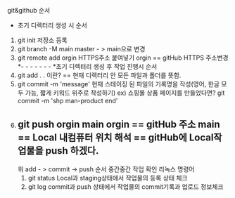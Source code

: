 git&github 순서
* 초기 디렉터리 생성 시 순서
1. git init 저장소 등록
2. git branch -M main
    master - > main으로 변경
3. git remote add orgin HTTPS주소 붙여넣기
    orgin == gitHub HTTPS 주소변경
*- - - - - - -
*초기 디렉터리 생성 후 작업 진행시 순서
1. git add .
    . 이란? == 현재 디렉터리 안 모든 파일과 폴더를 뜻함.
2. git commit -m 'message'
    현재 스테이징 된 파일의 기록명을 작성(영어, 한글 모두 가능, 짧게 키워드 위주로 작성하기)
    ex) 쇼핑몰 상품 페이지를 만들었다면?
    git commit -m 'shp man-product end'
3. git push orgin main 
    orgin == gitHub 주소
    main == Local 내컴퓨터 위치
    해석 == gitHub에 Local작업물을 push 하겠다.
    ----------------------------------
    위 add - > commit -> push 순서 중간중간 작업 확인 리녹스 명령어
    1. git status
        Local과 staging상태에서 작업물의 등록 상태 체크
    2. git log
        commit과 push 상태에서 작업물의 commit기록과 업로드 정보체크